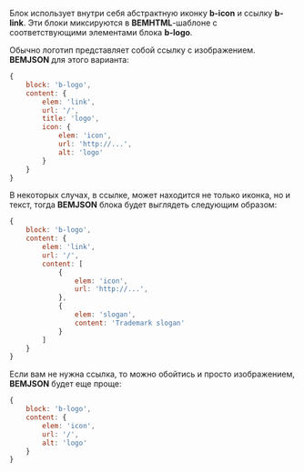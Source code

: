 Блок использует внутри себя абстрактную иконку **b-icon** и ссылку **b-link**.
Эти блоки миксируются в **BEMHTML**-шаблоне с соответствующими элементами блока **b-logo**.

Обычно логотип представляет собой ссылку с изображением. **BEMJSON** для этого варианта:

```js
{
    block: 'b-logo',
    content: {
        elem: 'link',
        url: '/',
        title: 'logo',
        icon: {
            elem: 'icon',
            url: 'http://...',
            alt: 'logo'
        }
    }
}
```


В некоторых случах, в ссылке, может находится не только иконка, но и текст, тогда **BEMJSON** блока будет выглядеть следующим образом:

```js
{
    block: 'b-logo',
    content: {
        elem: 'link',
        url: '/',
        content: [
            {
                elem: 'icon',
                url: 'http://...',
            },
            {
                elem: 'slogan',
                content: 'Trademark slogan'
            }
        ]
    }
}
```


Если вам не нужна ссылка, то можно обойтись и просто изображением, **BEMJSON** будет еще проще:

```js
{
    block: 'b-logo',
    content: {
        elem: 'icon',
        url: '/',
        alt: 'logo'
    }
}
```

